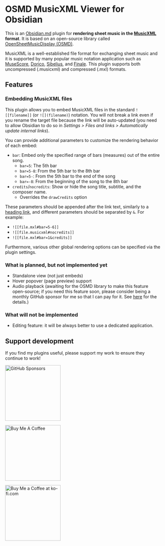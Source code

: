 # OSMD MusicXML Viewer for Obsidian

This is an [Obsidian.md](https://obsidian.md) plugin for **rendering sheet music in the [MusicXML](https://www.musicxml.com/) format**. It is based on an open-source library called [OpenSheetMusicDisplay (OSMD)](https://github.com/opensheetmusicdisplay/opensheetmusicdisplay).

MusicXML is a well-established file format for exchanging sheet music and it is supported by many popular music notation application such as [MuseScore](https://musescore.org), [Dorico](https://www.steinberg.net/dorico/), [Sibelius](https://www.avid.com/sibelius), and [Finale](https://www.finalemusic.com/).
This plugin supports both uncompressed (.musicxml) and compressed (.mxl) formats.

## Features

### Embedding MusicXML files

This plugin allows you to embed MusicXML files in the standard `![[filename]]` (or `![](filename)`) notation.
You will not break a link even if you rename the target file because the link will be auto-updated (you need to allow Obsidian to do so in _Settings > Files and links > Automatically update internal links_).

You can provide additional parameters to customize the rendering behavior of each embed:

- `bar`: Embed only the specified range of bars (measures) out of the entire song.
  - `bar=5`: The 5th bar
  - `bar=5-8`: From the 5th bar to the 8th bar
  - `bar=5-`: From the 5th bar to the end of the song
  - `bar=-8`: From the beginning of the song to the 8th bar
- `credits`/`nocredits`: Show or hide the song title, subtitle, and the composer name.
  - Overrides the `drawCredits` option

These parameters should be appended after the link text, similarly to a [heading link](https://help.obsidian.md/Linking+notes+and+files/Internal+links#Link+to+a+heading+in+a+note), and different parameters should be separated by `&`. For example:
- `![[file.mxl#bar=5-6]]`
- `![[file.musicxml#nocredits]]`
- `![[file.mxl#bar=1&credits]]`

Furthermore, various other global rendering options can be specified via the plugin settings.

### What is planned, but not implemented yet

- Standalone view (not just embeds)
- Hover popover (page preview) support
- Audio playback (awaiting for the OSMD library to make this feature open-source; if you need this feature soon, please consider being a monthly GitHub sponsor for me so that I can pay for it. See [here](https://github.com/sponsors/opensheetmusicdisplay) for the details.)

### What will not be implemented

- Editing feature: it will be always better to use a dedicated application.

## Support development

If you find my plugins useful, please support my work to ensure they continue to work!

<a href="https://github.com/sponsors/RyotaUshio" target="_blank"><img src="https://img.shields.io/static/v1?label=Sponsor&message=%E2%9D%A4&logo=GitHub&color=%23fe8e86" alt="GitHub Sponsors" style="width: 180px; height:auto;"></a>

<a href="https://www.buymeacoffee.com/ryotaushio" target="_blank"><img src="https://cdn.buymeacoffee.com/buttons/v2/default-yellow.png" alt="Buy Me A Coffee" style="width: 180px; height:auto;"></a>

<a href='https://ko-fi.com/E1E6U7CJZ' target='_blank'><img height='36' style='border:0px; width: 180px; height:auto;' src='https://storage.ko-fi.com/cdn/kofi2.png?v=3' border='0' alt='Buy Me a Coffee at ko-fi.com' /></a>
